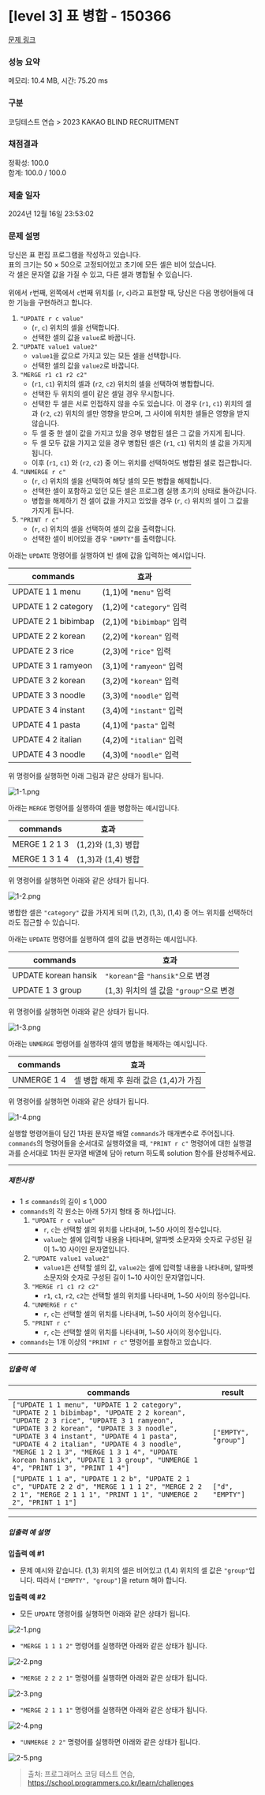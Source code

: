 # [level 3] 표 병합 - 150366 

[문제 링크](https://school.programmers.co.kr/learn/courses/30/lessons/150366?language=python3) 

### 성능 요약

메모리: 10.4 MB, 시간: 75.20 ms

### 구분

코딩테스트 연습 > 2023 KAKAO BLIND RECRUITMENT

### 채점결과

정확성: 100.0<br/>합계: 100.0 / 100.0

### 제출 일자

2024년 12월 16일 23:53:02

### 문제 설명

<p>당신은 표 편집 프로그램을 작성하고 있습니다. <br>
표의 크기는 50 × 50으로 고정되어있고 초기에 모든 셀은 비어 있습니다. <br>
각 셀은 문자열 값을 가질 수 있고, 다른 셀과 병합될 수 있습니다.<br><br>
위에서 <code>r</code>번째, 왼쪽에서 <code>c</code>번째 위치를 (<code>r</code>, <code>c</code>)라고 표현할 때, 당신은 다음 명령어들에 대한 기능을 구현하려고 합니다.  </p>

<ol>
<li> <code>"UPDATE r c value"</code>

<ul>
<li>(<code>r</code>, <code>c</code>) 위치의 셀을 선택합니다.</li>
<li>선택한 셀의 값을 <code>value</code>로 바꿉니다.</li>
</ul></li>
<li> <code>"UPDATE value1 value2"</code>

<ul>
<li><code>value1</code>을 값으로 가지고 있는 모든 셀을 선택합니다.</li>
<li>선택한 셀의 값을 <code>value2</code>로 바꿉니다.</li>
</ul></li>
<li> <code>"MERGE r1 c1 r2 c2"</code><br>

<ul>
<li>(<code>r1</code>, <code>c1</code>) 위치의 셀과 (<code>r2</code>, <code>c2</code>) 위치의 셀을 선택하여 병합합니다.</li>
<li>선택한 두 위치의 셀이 같은 셀일 경우 무시합니다.</li>
<li>선택한 두 셀은 서로 인접하지 않을 수도 있습니다. 이 경우 (<code>r1</code>, <code>c1</code>) 위치의 셀과 (<code>r2</code>, <code>c2</code>) 위치의 셀만 영향을 받으며, 그 사이에 위치한 셀들은 영향을 받지 않습니다.</li>
<li>두 셀 중 한 셀이 값을 가지고 있을 경우 병합된 셀은 그 값을 가지게 됩니다.</li>
<li>두 셀 모두 값을 가지고 있을 경우 병합된 셀은 (<code>r1</code>, <code>c1</code>) 위치의 셀 값을 가지게 됩니다.</li>
<li>이후 (<code>r1</code>, <code>c1</code>) 와 (<code>r2</code>, <code>c2</code>) 중 어느 위치를 선택하여도 병합된 셀로 접근합니다.</li>
</ul></li>
<li> <code>"UNMERGE r c"</code>

<ul>
<li>(<code>r</code>, <code>c</code>) 위치의 셀을 선택하여 해당 셀의 모든 병합을 해제합니다.</li>
<li>선택한 셀이 포함하고 있던 모든 셀은 프로그램 실행 초기의 상태로 돌아갑니다.</li>
<li>병합을 해제하기 전 셀이 값을 가지고 있었을 경우 (<code>r</code>, <code>c</code>) 위치의 셀이 그 값을 가지게 됩니다.</li>
</ul></li>
<li> <code>"PRINT r c"</code>

<ul>
<li>(<code>r</code>, <code>c</code>) 위치의 셀을 선택하여 셀의 값을 출력합니다.</li>
<li>선택한 셀이 비어있을 경우 <code>"EMPTY"</code>를 출력합니다.</li>
</ul></li>
</ol>

<p>아래는 <code>UPDATE</code> 명령어를 실행하여 빈 셀에 값을 입력하는 예시입니다. </p>
<table class="table">
        <thead><tr>
<th>commands</th>
<th>효과</th>
</tr>
</thead>
        <tbody><tr>
<td>UPDATE 1 1 menu</td>
<td>(1,1)에 <code>"menu"</code> 입력</td>
</tr>
<tr>
<td>UPDATE 1 2 category</td>
<td>(1,2)에 <code>"category"</code> 입력</td>
</tr>
<tr>
<td>UPDATE 2 1 bibimbap</td>
<td>(2,1)에 <code>"bibimbap"</code> 입력</td>
</tr>
<tr>
<td>UPDATE 2 2 korean</td>
<td>(2,2)에 <code>"korean"</code> 입력</td>
</tr>
<tr>
<td>UPDATE 2 3 rice</td>
<td>(2,3)에 <code>"rice"</code> 입력</td>
</tr>
<tr>
<td>UPDATE 3 1 ramyeon</td>
<td>(3,1)에 <code>"ramyeon"</code> 입력</td>
</tr>
<tr>
<td>UPDATE 3 2 korean</td>
<td>(3,2)에 <code>"korean"</code> 입력</td>
</tr>
<tr>
<td>UPDATE 3 3 noodle</td>
<td>(3,3)에 <code>"noodle"</code> 입력</td>
</tr>
<tr>
<td>UPDATE 3 4 instant</td>
<td>(3,4)에 <code>"instant"</code> 입력</td>
</tr>
<tr>
<td>UPDATE 4 1 pasta</td>
<td>(4,1)에 <code>"pasta"</code> 입력</td>
</tr>
<tr>
<td>UPDATE 4 2 italian</td>
<td>(4,2)에 <code>"italian"</code> 입력</td>
</tr>
<tr>
<td>UPDATE 4 3 noodle</td>
<td>(4,3)에 <code>"noodle"</code> 입력</td>
</tr>
</tbody>
      </table>
<p>위 명령어를 실행하면 아래 그림과 같은 상태가 됩니다.</p>

<p><img src="https://grepp-programmers.s3.ap-northeast-2.amazonaws.com/files/production/d05f1a33-d67a-401a-a8f2-cc73e80a7f26/1-1.png" title="" alt="1-1.png"></p>

<p>아래는 <code>MERGE</code> 명령어를 실행하여 셀을 병합하는 예시입니다. </p>
<table class="table">
        <thead><tr>
<th>commands</th>
<th>효과</th>
</tr>
</thead>
        <tbody><tr>
<td>MERGE 1 2 1 3</td>
<td>(1,2)와 (1,3) 병합</td>
</tr>
<tr>
<td>MERGE 1 3 1 4</td>
<td>(1,3)과 (1,4) 병합</td>
</tr>
</tbody>
      </table>
<p>위 명령어를 실행하면 아래와 같은 상태가 됩니다.</p>

<p><img src="https://grepp-programmers.s3.ap-northeast-2.amazonaws.com/files/production/4a7cab89-0512-40b2-bf95-9bcfeff99830/1-2.png" title="" alt="1-2.png"></p>

<p>병합한 셀은 <code>"category"</code> 값을 가지게 되며 (1,2), (1,3), (1,4) 중 어느 위치를 선택하더라도 접근할 수 있습니다.  </p>

<p>아래는 <code>UPDATE</code> 명령어를 실행하여 셀의 값을 변경하는 예시입니다. </p>
<table class="table">
        <thead><tr>
<th>commands</th>
<th>효과</th>
</tr>
</thead>
        <tbody><tr>
<td>UPDATE korean hansik</td>
<td><code>"korean"</code>을 <code>"hansik"</code>으로 변경</td>
</tr>
<tr>
<td>UPDATE 1 3 group</td>
<td>(1,3) 위치의 셀 값을 <code>"group"</code>으로 변경</td>
</tr>
</tbody>
      </table>
<p>위 명령어를 실행하면 아래와 같은 상태가 됩니다.</p>

<p><img src="https://grepp-programmers.s3.ap-northeast-2.amazonaws.com/files/production/211b0331-1768-41a3-87d6-6d56356c5b7e/1-3.png" title="" alt="1-3.png"></p>

<p>아래는 <code>UNMERGE</code> 명령어를 실행하여 셀의 병합을 해제하는 예시입니다.</p>
<table class="table">
        <thead><tr>
<th>commands</th>
<th>효과</th>
</tr>
</thead>
        <tbody><tr>
<td>UNMERGE 1 4</td>
<td>셀 병합 해제 후 원래 값은 (1,4)가 가짐</td>
</tr>
</tbody>
      </table>
<p>위 명령어를 실행하면 아래와 같은 상태가 됩니다.</p>

<p><img src="https://grepp-programmers.s3.ap-northeast-2.amazonaws.com/files/production/2e9b0ad6-0c8c-45f6-8a8a-8a8a3d5625c3/1-4.png" title="" alt="1-4.png"></p>

<p>실행할 명령어들이 담긴 1차원 문자열 배열 <code>commands</code>가 매개변수로 주어집니다. <code>commands</code>의 명령어들을 순서대로 실행하였을 때, <code>"PRINT r c"</code> 명령어에 대한 실행결과를 순서대로 1차원 문자열 배열에 담아 return 하도록 solution 함수를 완성해주세요.</p>

<hr>

<h5>제한사항</h5>

<ul>
<li>1 ≤ <code>commands</code>의 길이 ≤ 1,000</li>
<li><code>commands</code>의 각 원소는 아래 5가지 형태 중 하나입니다.

<ol>
<li><code>"UPDATE r c value"</code>

<ul>
<li><code>r</code>, <code>c</code>는 선택할 셀의 위치를 나타내며, 1~50 사이의 정수입니다.</li>
<li><code>value</code>는 셀에 입력할 내용을 나타내며, 알파벳 소문자와 숫자로 구성된 길이 1~10 사이인 문자열입니다.</li>
</ul></li>
<li><code>"UPDATE value1 value2"</code>

<ul>
<li><code>value1</code>은 선택할 셀의 값, <code>value2</code>는 셀에 입력할 내용을 나타내며, 알파벳 소문자와 숫자로 구성된 길이 1~10 사이인 문자열입니다.</li>
</ul></li>
<li><code>"MERGE r1 c1 r2 c2"</code><br>

<ul>
<li><code>r1</code>, <code>c1</code>, <code>r2</code>, <code>c2</code>는 선택할 셀의 위치를 나타내며, 1~50 사이의 정수입니다.</li>
</ul></li>
<li><code>"UNMERGE r c"</code>

<ul>
<li><code>r</code>, <code>c</code>는 선택할 셀의 위치를 나타내며, 1~50 사이의 정수입니다.</li>
</ul></li>
<li><code>"PRINT r c"</code><br>

<ul>
<li><code>r</code>, <code>c</code>는 선택할 셀의 위치를 나타내며, 1~50 사이의 정수입니다.</li>
</ul></li>
</ol></li>
<li><code>commands</code>는 1개 이상의 <code>"PRINT r c"</code> 명령어를 포함하고 있습니다.</li>
</ul>

<hr>

<h5>입출력 예</h5>
<table class="table">
        <thead><tr>
<th>commands</th>
<th>result</th>
</tr>
</thead>
        <tbody><tr>
<td><code>["UPDATE 1 1 menu", "UPDATE 1 2 category", "UPDATE 2 1 bibimbap", "UPDATE 2 2 korean", "UPDATE 2 3 rice", "UPDATE 3 1 ramyeon", "UPDATE 3 2 korean", "UPDATE 3 3 noodle", "UPDATE 3 4 instant", "UPDATE 4 1 pasta", "UPDATE 4 2 italian", "UPDATE 4 3 noodle", "MERGE 1 2 1 3", "MERGE 1 3 1 4", "UPDATE korean hansik", "UPDATE 1 3 group", "UNMERGE 1 4", "PRINT 1 3", "PRINT 1 4"]</code></td>
<td><code>["EMPTY", "group"]</code></td>
</tr>
<tr>
<td><code>["UPDATE 1 1 a", "UPDATE 1 2 b", "UPDATE 2 1 c", "UPDATE 2 2 d", "MERGE 1 1 1 2", "MERGE 2 2 2 1", "MERGE 2 1 1 1", "PRINT 1 1", "UNMERGE 2 2", "PRINT 1 1"]</code></td>
<td><code>["d", "EMPTY"]</code></td>
</tr>
</tbody>
      </table>
<hr>

<h5>입출력 예 설명</h5>

<p><strong>입출력 예 #1</strong></p>

<ul>
<li>문제 예시와 같습니다. (1,3) 위치의 셀은 비어있고 (1,4) 위치의 셀 값은 <code>"group"</code>입니다. 따라서 <code>["EMPTY", "group"]</code>을 return 해야 합니다.</li>
</ul>

<p><strong>입출력 예 #2</strong></p>

<ul>
<li>모든 <code>UPDATE</code> 명령어를 실행하면 아래와 같은 상태가 됩니다.</li>
</ul>

<p><img src="https://grepp-programmers.s3.ap-northeast-2.amazonaws.com/files/production/8225f0c5-3d16-4b18-9b7e-412069c95c87/2-1.png" title="" alt="2-1.png"></p>

<ul>
<li><code>"MERGE 1 1 1 2"</code> 명령어를 실행하면 아래와 같은 상태가 됩니다.</li>
</ul>

<p><img src="https://grepp-programmers.s3.ap-northeast-2.amazonaws.com/files/production/553d60bd-2f3d-4c51-8da6-d97534275ed8/2-2.png" title="" alt="2-2.png"></p>

<ul>
<li><code>"MERGE 2 2 2 1"</code> 명령어를 실행하면 아래와 같은 상태가 됩니다.</li>
</ul>

<p><img src="https://grepp-programmers.s3.ap-northeast-2.amazonaws.com/files/production/b52ef688-b183-4e3f-9024-62fc3c1ee6fd/2-3.png" title="" alt="2-3.png"></p>

<ul>
<li><code>"MERGE 2 1 1 1"</code> 명령어를 실행하면 아래와 같은 상태가 됩니다.</li>
</ul>

<p><img src="https://grepp-programmers.s3.ap-northeast-2.amazonaws.com/files/production/2ae0c82d-d090-4183-a8dc-8357fe520bf7/2-4.png" title="" alt="2-4.png"></p>

<ul>
<li><code>"UNMERGE 2 2"</code> 명령어를 실행하면 아래와 같은 상태가 됩니다.</li>
</ul>

<p><img src="https://grepp-programmers.s3.ap-northeast-2.amazonaws.com/files/production/bb1128a2-38fd-4e27-b675-27838d0186da/2-5.png" title="" alt="2-5.png"></p>


> 출처: 프로그래머스 코딩 테스트 연습, https://school.programmers.co.kr/learn/challenges